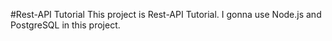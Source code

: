 #Rest-API Tutorial
This project is Rest-API Tutorial.
I gonna use Node.js and PostgreSQL in this project.
